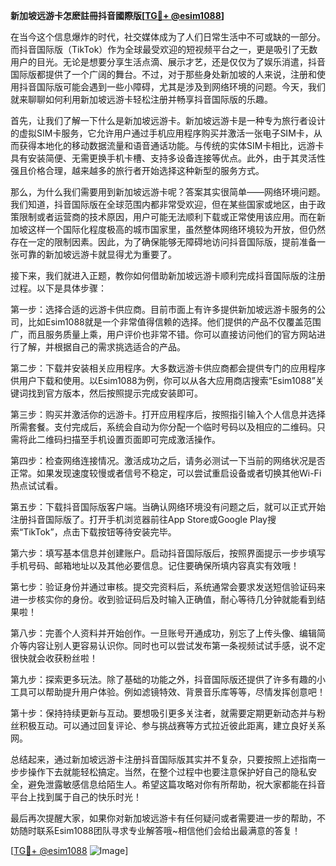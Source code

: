 **新加坡远游卡怎麽註冊抖音國際版[[TG💪+ @esim1088](https://t.me/s/esim1088)]**

在当今这个信息爆炸的时代，社交媒体成为了人们日常生活中不可或缺的一部分。而抖音国际版（TikTok）作为全球最受欢迎的短视频平台之一，更是吸引了无数用户的目光。无论是想要分享生活点滴、展示才艺，还是仅仅为了娱乐消遣，抖音国际版都提供了一个广阔的舞台。不过，对于那些身处新加坡的人来说，注册和使用抖音国际版可能会遇到一些小障碍，尤其是涉及到网络环境的问题。今天，我们就来聊聊如何利用新加坡远游卡轻松注册并畅享抖音国际版的乐趣。

首先，让我们了解一下什么是新加坡远游卡。新加坡远游卡是一种专为旅行者设计的虚拟SIM卡服务，它允许用户通过手机应用程序购买并激活一张电子SIM卡，从而获得本地化的移动数据流量和语音通话功能。与传统的实体SIM卡相比，远游卡具有安装简便、无需更换手机卡槽、支持多设备连接等优点。此外，由于其灵活性强且价格合理，越来越多的旅行者开始选择这种新型的服务方式。

那么，为什么我们需要用到新加坡远游卡呢？答案其实很简单——网络环境问题。我们知道，抖音国际版在全球范围内都非常受欢迎，但在某些国家或地区，由于政策限制或者运营商的技术原因，用户可能无法顺利下载或正常使用该应用。而在新加坡这样一个国际化程度极高的城市国家里，虽然整体网络环境较为开放，但仍然存在一定的限制因素。因此，为了确保能够无障碍地访问抖音国际版，提前准备一张可靠的新加坡远游卡就显得尤为重要了。

接下来，我们就进入正题，教你如何借助新加坡远游卡顺利完成抖音国际版的注册过程。以下是具体步骤：

第一步：选择合适的远游卡供应商。目前市面上有许多提供新加坡远游卡服务的公司，比如Esim1088就是一个非常值得信赖的选择。他们提供的产品不仅覆盖范围广，而且服务质量上乘，用户评价也非常不错。你可以直接访问他们的官方网站进行了解，并根据自己的需求挑选适合的产品。

第二步：下载并安装相关应用程序。大多数远游卡供应商都会提供专门的应用程序供用户下载和使用。以Esim1088为例，你可以从各大应用商店搜索“Esim1088”关键词找到官方版本，然后按照提示完成安装即可。

第三步：购买并激活你的远游卡。打开应用程序后，按照指引输入个人信息并选择所需套餐。支付完成后，系统会自动为你分配一个临时号码以及相应的二维码。只需将此二维码扫描至手机设置页面即可完成激活操作。

第四步：检查网络连接情况。激活成功之后，请务必测试一下当前的网络状况是否正常。如果发现速度较慢或者信号不稳定，可以尝试重启设备或者切换其他Wi-Fi热点试试看。

第五步：下载抖音国际版客户端。当确认网络环境没有问题之后，就可以正式开始注册抖音国际版了。打开手机浏览器前往App Store或Google Play搜索“TikTok”，点击下载按钮等待安装完毕。

第六步：填写基本信息并创建账户。启动抖音国际版后，按照界面提示一步步填写手机号码、邮箱地址以及其他必要信息。记住要确保所填内容真实有效哦！

第七步：验证身份并通过审核。提交完资料后，系统通常会要求发送短信验证码来进一步核实你的身份。收到验证码后及时输入正确值，耐心等待几分钟就能看到结果啦！

第八步：完善个人资料并开始创作。一旦账号开通成功，别忘了上传头像、编辑简介等内容让别人更容易认识你。同时也可以尝试发布第一条视频试试手感，说不定很快就会收获粉丝啦！

第九步：探索更多玩法。除了基础的功能之外，抖音国际版还提供了许多有趣的小工具可以帮助提升用户体验。例如滤镜特效、背景音乐库等等，尽情发挥创意吧！

第十步：保持持续更新与互动。要想吸引更多关注者，就需要定期更新动态并与粉丝积极互动。可以通过回复评论、参与挑战赛等方式拉近彼此距离，建立良好关系网。

总结起来，通过新加坡远游卡注册抖音国际版其实并不复杂，只要按照上述指南一步步操作下去就能轻松搞定。当然，在整个过程中也要注意保护好自己的隐私安全，避免泄露敏感信息给陌生人。希望这篇攻略对你有所帮助，祝大家都能在抖音平台上找到属于自己的快乐时光！

最后再次提醒大家，如果你对新加坡远游卡有任何疑问或者需要进一步的帮助，不妨随时联系Esim1088团队寻求专业解答哦~相信他们会给出最满意的答复！

[[TG💪+ @esim1088](https://t.me/s/esim1088) ![Image](https://i.postimg.cc/4NQfJmqS/Snipaste-2025-05-13-00-14-12.png)]